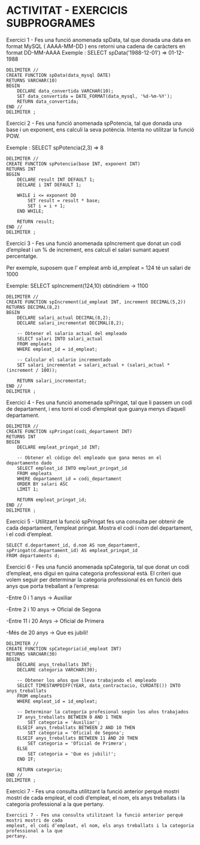 <h1>ACTIVITAT - EXERCICIS SUBPROGRAMES</h1>
<p>Exercici 1 - Fes una funció anomenada spData, tal que donada una data en format
MySQL ( AAAA-MM-DD ) ens retorni una cadena de caràcters en format DD-MM-AAAA
Exemple : SELECT spData('1988-12-01') => 01-12-1988</p>

```mysql
DELIMITER //
CREATE FUNCTION spData(data_mysql DATE)
RETURNS VARCHAR(10)
BEGIN
    DECLARE data_convertida VARCHAR(10);
    SET data_convertida = DATE_FORMAT(data_mysql, '%d-%m-%Y');
    RETURN data_convertida;
END //
DELIMITER ;
```
<p>Exercici 2 - Fes una funció anomenada spPotencia, tal que donada una base i un
exponent, ens calculi la seva potència. Intenta no utilitzar la funció POW.</p>

<p>Exemple : SELECT spPotencia(2,3) => 8</p>

```mysql
DELIMITER //
CREATE FUNCTION spPotencia(base INT, exponent INT)
RETURNS INT
BEGIN
    DECLARE result INT DEFAULT 1;
    DECLARE i INT DEFAULT 1;

    WHILE i <= exponent DO
        SET result = result * base;
        SET i = i + 1;
    END WHILE;

    RETURN result;
END //
DELIMITER ;
```
<p>Exercici 3 - Fes una funció anomenada spIncrement que donat un codi d’empleat i un
% de increment, ens calculi el salari sumant aquest percentatge.</p>
<p>Per exemple, suposem que l’ empleat amb id_empleat = 124 té un salari de 1000</p>

<p>Exemple: SELECT spIncrement(124,10) obtindriem -> 1100</p>

```mysql
DELIMITER //
CREATE FUNCTION spIncrement(id_empleat INT, increment DECIMAL(5,2))
RETURNS DECIMAL(8,2)
BEGIN
    DECLARE salari_actual DECIMAL(8,2);
    DECLARE salari_incrementat DECIMAL(8,2);

    -- Obtener el salario actual del empleado
    SELECT salari INTO salari_actual
    FROM empleats
    WHERE empleat_id = id_empleat;

    -- Calcular el salario incrementado
    SET salari_incrementat = salari_actual + (salari_actual * (increment / 100));

    RETURN salari_incrementat;
END //
DELIMITER ;
```
<p>Exercici 4 - Fes una funció anomenada spPringat, tal que li passem un codi de
departament, i ens torni el codi d’empleat que guanya menys d’aquell departament.</p>

```mysql
DELIMITER //
CREATE FUNCTION spPringat(codi_departament INT)
RETURNS INT
BEGIN
    DECLARE empleat_pringat_id INT;

    -- Obtener el código del empleado que gana menos en el departamento dado
    SELECT empleat_id INTO empleat_pringat_id
    FROM empleats
    WHERE departament_id = codi_departament
    ORDER BY salari ASC
    LIMIT 1;

    RETURN empleat_pringat_id;
END //
DELIMITER ;
```
<p>Exercici 5 - Utilitzant la funció spPringat fes una consulta per obtenir de cada
departament, l’empleat pringat. Mostra el codi i nom del departament, i el codi d’empleat.</p>

```mysql
SELECT d.departament_id, d.nom AS nom_departament, spPringat(d.departament_id) AS empleat_pringat_id
FROM departaments d;
```
<p>Exercici 6 - Fes una funció anomenada spCategoria, tal que donat un codi d’empleat,
ens digui en quina categoria professional està. El criteri que volem seguir per determinar
la categoria professional és en funció dels anys que porta treballant a l’empresa:</p>

<p>-Entre 0 i 1 anys -> Auxiliar</p>
<p>-Entre 2 i 10 anys -> Oficial de Segona</p>
<p>-Entre 11 i 20 Anys -> Oficial de Primera</p>
<p>-Més de 20 anys -> Que es jubili!</p>

```mysql
DELIMITER //
CREATE FUNCTION spCategoria(id_empleat INT)
RETURNS VARCHAR(30)
BEGIN
    DECLARE anys_treballats INT;
    DECLARE categoria VARCHAR(30);

    -- Obtener los años que lleva trabajando el empleado
    SELECT TIMESTAMPDIFF(YEAR, data_contractacio, CURDATE()) INTO anys_treballats
    FROM empleats
    WHERE empleat_id = id_empleat;

    -- Determinar la categoría profesional según los años trabajados
    IF anys_treballats BETWEEN 0 AND 1 THEN
        SET categoria = 'Auxiliar';
    ELSEIF anys_treballats BETWEEN 2 AND 10 THEN
        SET categoria = 'Oficial de Segona';
    ELSEIF anys_treballats BETWEEN 11 AND 20 THEN
        SET categoria = 'Oficial de Primera';
    ELSE
        SET categoria = 'Que es jubili!';
    END IF;

    RETURN categoria;
END //
DELIMITER ;
```
<p>Exercici 7 - Fes una consulta utilitzant la funció anterior perquè mostri mostri de cada
empleat, el codi d’empleat, el nom, els anys treballats i la categoria professional a la que
pertany.</p>

```mysql
Exercici 7 - Fes una consulta utilitzant la funció anterior perquè mostri mostri de cada
empleat, el codi d’empleat, el nom, els anys treballats i la categoria professional a la que
pertany.
```



